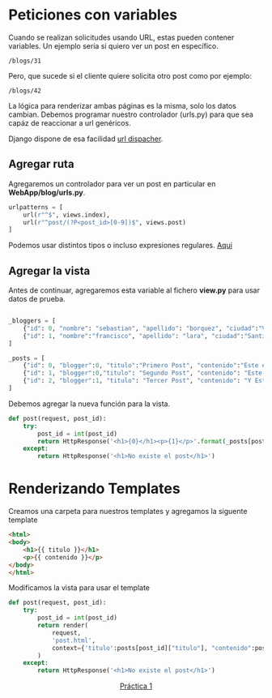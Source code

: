 # Peticiones con variables

Cuando se realizan solicitudes usando URL, estas pueden contener variables. Un ejemplo seria si quiero ver un post en específico.

    /blogs/31

Pero, que sucede si el cliente quiere solicita otro post como por ejemplo:

    /blogs/42

La lógica para renderizar ambas páginas es la misma, solo los datos cambian. Debemos programar nuestro controlador (urls.py) para que sea capáz de reaccionar a url genéricos.

Django dispone de esa facilidad [url dispacher](https://docs.djangoproject.com/en/2.0/topics/http/urls/).

## Agregar ruta

Agregaremos un controlador para ver un post en particular en __WebApp/blog/urls.py__.

```python
urlpatterns = [
    url(r"^$", views.index),
    url(r"^post/(?P<post_id>[0-9])$", views.post)
]
```

Podemos usar distintos tipos o incluso expresiones regulares. [Aqui](https://docs.djangoproject.com/en/2.0/topics/http/urls/#path-converters)

## Agregar la vista

Antes de continuar, agregaremos esta variable al fichero __view.py__ para usar datos de prueba.

```python

_bloggers = [
    {"id": 0, "nombre": "sebastian", "apellido": "borquez", "ciudad":"Valpariso"},
    {"id": 1, "nombre":"francisco", "apellido": "lara", "ciudad":"Santiago"}
]

_posts = [
    {"id": 0, "blogger":0, "titulo":"Primero Post", "contenido":"Este es el primer post."},
    {"id": 1, "blogger":0,"titulo": "Segundo Post", "contenido": "Este es el contenido del segundo post"},
    {"id": 2, "blogger":1, "titulo": "Tercer Post", "contenido": "Y Este es el tercer post del post"}
]

```

Debemos agregar la nueva función para la vista.

```python
def post(request, post_id):
    try:
        post_id = int(post_id)
        return HttpResponse('<h1>{0}</h1><p>{1}</p>'.format(_posts[post_id]["titulo"], _posts[post_id]["contenido"]))
    except:
        return HttpResponse('<h1>No existe el post</h1>')
```

# Renderizando Templates


Creamos una carpeta para nuestros templates y agregamos la siguente template

```html
<html>
<body>
    <h1>{{ titulo }}</h1>
    <p>{{ contenido }}</p>
</body>
</html>

```

Modificamos la vista para usar el template

```python
def post(request, post_id):
    try:
        post_id = int(post_id)
        return render(
            request,
            'post.html',
            context={'titulo':posts[post_id]["titulo"], "contenido":posts[post_id]["contenido"]},
        )
    except:
        return HttpResponse('<h1>No existe el post</h1>')
```

<center><a href="https://github.com/sborquez/TallerDesarrolloWeb/tree/master/sesion1/Práctica1.md">Práctica 1</a></center>